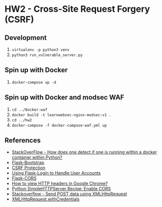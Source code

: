 # HW2 - Cross-Site Request Forgery (CSRF)

## Development
1. `virtualenv -p python3 venv`
1. `python3 run_vulnerable_server.py`

## Spin up with Docker
1. `docker-compose up -d`

## Spin up with Docker and modsec WAF
1. `cd ../Docker-waf`
1. `docker build -t learnwebsec-nginx-modsec:v1 .`
1. `cd ../hw2`
1. `docker-compose -f docker-compose-waf.yml up`

## References
* [StackOverFlow - How does one detect if one is running within a docker container within Python?](https://stackoverflow.com/questions/43878953/how-does-one-detect-if-one-is-running-within-a-docker-container-within-python)
* [Flask-Bootstrap](https://pythonhosted.org/Flask-Bootstrap/)
* [CSRF Protection](https://flask-wtf.readthedocs.io/en/stable/csrf.html)
* [Using Flask-Login to Handle User Accounts](https://hackersandslackers.com/authenticating-users-with-flask-login/)
* [Flask-CORS](https://flask-cors.readthedocs.io/en/latest/)
* [How to view HTTP headers in Google Chrome?](https://www.mkyong.com/computer-tips/how-to-view-http-headers-in-google-chrome/)
* [Python SimpleHTTPServer Recipe: Enable CORS](http://louistiao.me/posts/python-simplehttpserver-recipe-enable-cors/)
* [Stackoverflow - Send POST data using XMLHttpRequest](https://stackoverflow.com/questions/9713058/send-post-data-using-xmlhttprequest)
* [XMLHttpRequest.withCredentials](https://developer.mozilla.org/en-US/docs/Web/API/XMLHttpRequest/withCredentials)